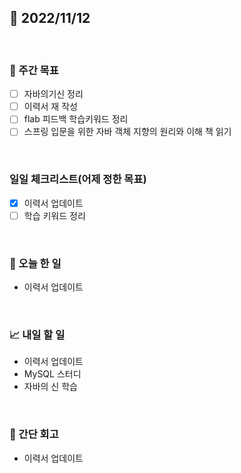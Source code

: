## 📅 2022/11/12

<br/>

### 🏹 주간 목표

- [ ] 자바의기신 정리
- [ ] 이력서 재 작성
- [ ] flab 피드백 학습키워드 정리
- [ ] 스프링 입문을 위한 자바 객체 지향의 원리와 이해 책 읽기

<br/>

### 일일 체크리스트(어제 정한 목표)

- [x] 이력서 업데이트
- [ ] 학습 키워드 정리

<br/>

### 💯 오늘 한 일

- 이력서 업데이트

<br/>

### 📈 내일 할 일

- 이력서 업데이트
- MySQL 스터디
- 자바의 신 학습

<br/>

### 🧐 간단 회고

- 이력서 업데이트
